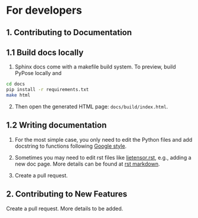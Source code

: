 # For developers

## 1. Contributing to Documentation

## 1.1 Build docs locally

1. Sphinx docs come with a makefile build system. To preview, build PyPose locally and

```bash
cd docs
pip install -r requirements.txt
make html
```

2. Then open the generated HTML page: `docs/build/index.html`.


## 1.2 Writing documentation

1. For the most simple case, you only need to edit the Python files and add docstring to functions following [Google style](https://sphinxcontrib-napoleon.readthedocs.io/en/latest/example_google.html).

2. Sometimes you may need to edit rst files like [lietensor.rst](docs/source/lietensor.rst), e.g., adding a new doc page.
More details can be found at [rst markdown](https://www.sphinx-doc.org/en/master/usage/restructuredtext/basics.html).

3. Create a pull request.

## 2. Contributing to New Features

Create a pull request. More details to be added.
